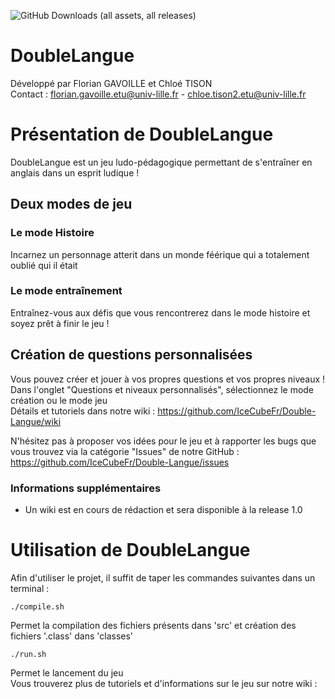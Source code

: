 ![GitHub Downloads (all assets, all releases)](https://img.shields.io/github/downloads/IceCubeFr/Double-Langue/total?style=for-the-badge)

DoubleLangue
===

Développé par Florian GAVOILLE et Chloé TISON  
Contact : florian.gavoille.etu@univ-lille.fr - chloe.tison2.etu@univ-lille.fr

# Présentation de DoubleLangue

DoubleLangue est un jeu ludo-pédagogique permettant de s'entraîner en anglais dans un esprit ludique !  

Deux modes de jeu
---
### Le mode Histoire
Incarnez un personnage atterit dans un monde féérique qui a totalement oublié qui il était
### Le mode entraînement
Entraînez-vous aux défis que vous rencontrerez dans le mode histoire et soyez prêt à finir le jeu !

Création de questions personnalisées
---
Vous pouvez créer et jouer à vos propres questions et vos propres niveaux !  
Dans l'onglet "Questions et niveaux personnalisés", sélectionnez le mode création ou le mode jeu  
Détails et tutoriels dans notre wiki : https://github.com/IceCubeFr/Double-Langue/wiki

N'hésitez pas à proposer vos idées pour le jeu et à rapporter les bugs que vous trouvez via la catégorie "Issues" de notre GitHub : https://github.com/IceCubeFr/Double-Langue/issues

### Informations supplémentaires
- Un wiki est en cours de rédaction et sera disponible à la release 1.0

# Utilisation de DoubleLangue

Afin d'utiliser le projet, il suffit de taper les commandes suivantes dans un terminal :

```
./compile.sh
```
Permet la compilation des fichiers présents dans 'src' et création des fichiers '.class' dans 'classes'

```
./run.sh
```
Permet le lancement du jeu  
Vous trouverez plus de tutoriels et d'informations sur le jeu sur notre wiki : 
